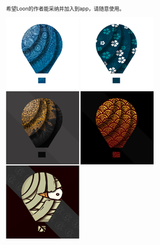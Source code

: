 希望Loon的作者能采纳并加入到app，请随意使用。

<img src="https://raw.githubusercontent.com/RainyMoment/Loon/main/Images/Icon_Bluewheel.png" width="200" height="200" alt="Icon_Bluewheel"/>
<img src="https://raw.githubusercontent.com/RainyMoment/Loon/main/Images/Icon_Clover.png" width="200" height="200" alt="Icon_Clover"/>
<img src="https://raw.githubusercontent.com/RainyMoment/Loon/main/Images/Icon_GoldenSnowflake.png" width="200" height="200" alt="Icon_GoldenSnowflake"/>
<img src="https://raw.githubusercontent.com/RainyMoment/Loon/main/Images/Icon_Goldwave.png" width="200" height="200" alt="Icon_Goldwave"/>
<img src="https://raw.githubusercontent.com/RainyMoment/Loon/main/Images/Icon_Halloween.png" width="200" height="200" alt="Icon_Halloween"/>
